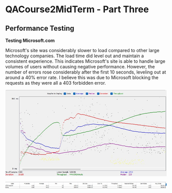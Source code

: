 # QACourse2MidTerm - Part Three

## Performance Testing

**Testing Microsoft.com**

Microsoft's site was considerably slower to load compared to other large technology companies. The load time did level out and maintain a consistent experience. This indicates Microsoft's site is able to handle large volumes of users without causing negative performance. However, the number of errors rose considerably after the first 10 seconds, leveling out at around a 40% error rate. I believe this was due to Microsoft blocking the requests as they were all a 403 forbidden error.

![alt text](GraphResults.jpg "GraphResults")

![alt text](SummaryReport.jpg "SummaryReport")
